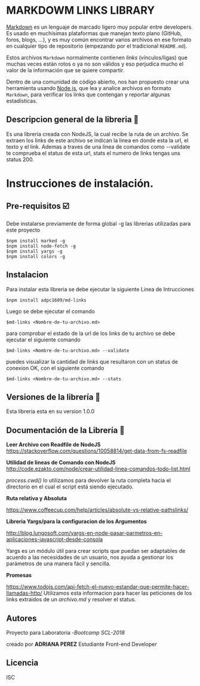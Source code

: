 # MARKDOWM LINKS LIBRARY

[Markdown](https://es.wikipedia.org/wiki/Markdown) es un lenguaje de marcado
ligero muy popular entre developers. Es usado en muchísimas plataformas que
manejan texto plano (GitHub, foros, blogs, ...), y es muy común
encontrar varios archivos en ese formato en cualquier tipo de repositorio
(empezando por el tradicional `README.md`).

Estos archivos `Markdown` normalmente contienen _links_ (vínculos/ligas) que
muchas veces están rotos o ya no son válidos y eso perjudica mucho el valor de
la información que se quiere compartir.

Dentro de una comunidad de código abierto, nos han propuesto crear una
herramienta usando [Node.js](https://nodejs.org/), que lea y analice archivos
en formato `Markdown`, para verificar los links que contengan y reportar
algunas estadísticas.

## Descripcion general de la libreria :checkered_flag:

Es una libreria creada con NodeJS, la cual recibe la ruta de un archivo. Se extraen los links de este archivo se indican la linea en donde esta la url, el texto y el link. Ademas a traves de una linea de comandos como --validate te comprueba el status de esta url, stats el numero de links tengas uns status 200.

# Instrucciones de instalación.

## Pre-requisitos :ballot_box_with_check:

Debe instalarse previamente de forma global -g las librerias utilizadas para este proyecto 

```
$npm install marked -g
$npm install node-fetch -g
$npm install yargs -g
$npm install colors -g

```
## Instalacion 

Para instalar esta libreria se debe ejecutar la siguiente Linea de Intrucciones 

```
$npm install adpc1609/md-links 
``` 
Luego se debe ejecutar el comando 

```
$md-links <Nombre-de-tu-archivo.md>
```
para comprobar el estado de la url  de los links de tu archivo se debe ejecutar el siguiente comando 

```
$md-links <Nombre-de-tu-archivo.md> --validate
```
puedes visualizar la cantidad de links que resultaron con un status de conexion OK, con el siguiente comando

```
$md-links <Nombre-de-tu-archivo.md> --stats
```

## Versiones de la librería :construction:

Esta libreria esta en su version 1.0.0 

## Documentación de la Librería :book:

**Leer Archivo con Readfile de NodeJS**  
https://stackoverflow.com/questions/10058814/get-data-from-fs-readfile

**Utilidad de lineas de Comando con NodeJS**  
http://code.ezakto.com/node/crear-utilidad-linea-comandos-todo-list.html

_process.cwd()_ lo utilizamos para devolver la ruta completa hacia el directorio en el cual el script está siendo ejecutado.

**Ruta relativa y Absoluta**

https://www.coffeecup.com/help/articles/absolute-vs-relative-pathslinks/


**Libreria Yargs/para la configuracion de los Argumentos**

http://blog.lungosoft.com/yargs-en-node-pasar-parmetros-en-aplicaciones-javascript-desde-consola  

Yargs es un módulo útil para crear scripts que puedan ser adaptables de acuerdo a las necesidades de un usuario, nos ayuda a gestionar los parámetros de una manera fácil y sencilla.

 
**Promesas**

https://www.todojs.com/api-fetch-el-nuevo-estandar-que-permite-hacer-llamadas-http/ Utilizamos esta informacion para hacer las peticiones de los links extraidos de un _archivo.md_ y resolver el status.

## Autores

Proyecto para Laboratoria -_Bootcamp SCL-2018_

creado por **ADRIANA PEREZ** 
Estudiante Front-end Developer

## Licencia

ISC







